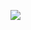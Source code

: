 [![](https://www.herokucdn.com/deploy/button.png)](https://heroku.com/deploy?template=https://github.com/dghndg/egthfg.git)
